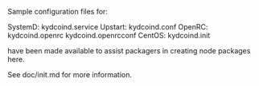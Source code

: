 Sample configuration files for:

SystemD: kydcoind.service
Upstart: kydcoind.conf
OpenRC:  kydcoind.openrc
         kydcoind.openrcconf
CentOS:  kydcoind.init

have been made available to assist packagers in creating node packages here.

See doc/init.md for more information.
